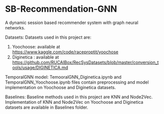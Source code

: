 # SB-Recommendation-GNN
A dynamic session based recommender system with graph neural networks.

Datasets: 
Datasets used in this project are:
1. Yoochoose: available at https://www.kaggle.com/code/raceproptit/yoochose
2. Diginetica : available at https://github.com/RUCAIBox/RecSysDatasets/blob/master/conversion_tools/usage/DIGINETICA.md

TemporalGNN model:
TemooralGNN_Diginetica.ipynb and TemporalGNN_Yoochoose.ipynb files contain preprocessing and model implementation on Yoochoose and Diginetica datasets.

Baselines:
Baseline methods used in this project are KNN and Node2Vec. Implementation of KNN and Node2Vec on Yoochoose and Diginetica datasets are available in Baselines folder.

